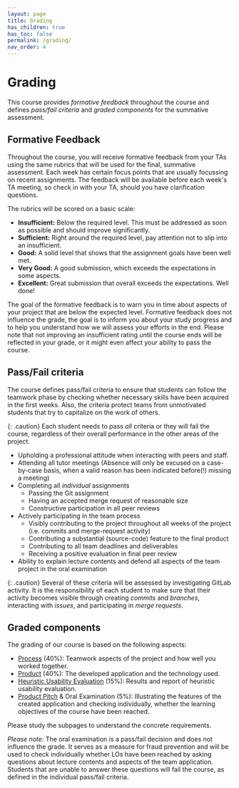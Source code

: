 ```yaml
---
layout: page
title: Grading
has_children: true
has_toc: false
permalink: /grading/
nav_order: 4
---
```


<script src="https://cdnjs.cloudflare.com/ajax/libs/Chart.js/3.6.2/chart.min.js" integrity="sha512-tMabqarPtykgDtdtSqCL3uLVM0gS1ZkUAVhRFu1vSEFgvB73niFQWJuvviDyBGBH22Lcau4rHB5p2K2T0Xvr6Q==" crossorigin="anonymous" referrerpolicy="no-referrer"></script>

# Grading

This course provides *formative feedback* throughout the course and defines *pass/fail criteria* and *graded components* for the summative assessment.


## Formative Feedback

Throughout the course, you will receive formative feedback from your TAs using the same rubrics that will be used for the final, summative assessment.
Each week has certain focus points that are usually focussing on recent assignments.
The feedback will be available before each week's TA meeting, so check in with your TA, should you have clarification questions.

The rubrics will be scored on a basic scale:

- **Insufficient:** Below the required level. This must be addressed as soon as possible and should improve significantly.
- **Sufficient:** Right around the required level, pay attention not to slip into an insufficient.
- **Good:** A solid level that shows that the assignment goals have been well met.
- **Very Good:** A good submission, which exceeds the expectations in some aspects.
- **Excellent:** Great submission that overall exceeds the expectations. Well done!

The goal of the formative feedback is to warn you in time about aspects of your project that are below the expected level.
Formative feedback does not influence the grade, the goal is to inform you about your study progress and to help you understand how we will assess your efforts in the end.
Please note that not improving an insufficient rating until the course ends will be reflected in your grade, or it might even affect your ability to pass the course.


## Pass/Fail criteria

The course defines pass/fail criteria to ensure that students can follow the teamwork phase by checking whether necessary skills have been acquired in the first weeks.
Also, the criteria protect teams from unmotivated students that try to capitalize on the work of others.

{: .caution}
Each student needs to pass *all* criteria or they will fail the course, regardless of their overall performance in the other areas of the project.


- Upholding a professional attitude when interacting with peers and staff.
- Attending all tutor meetings (Absence will only be excused on a case-by-case basis, when a valid reason has been indicated before(!) missing a meeting)
- Completing all *individual* assignments
    - Passing the Git assignment
    - Having an accepted merge request of reasonable size
    - Constructive participation in all peer reviews
- Actively participating in the team process
    - Visibly contributing to the project throughout all weeks of the project (i.e. commits and merge-request activity)
    - Contributing a substantial (source-code) feature to the final product
    - Contributing to all team deadlines and deliverables
    - Receiving a positive evaluation in final peer review
- Ability to explain lecture contents and defend all aspects of the team project in the oral examination

{: .caution}
Several of these criteria will be assessed by investigating GitLab activity.
It is the responsibility of each student to make sure that their activity becomes visible through creating *commits* and *branches*, interacting with *issues*, and participating in *merge requests*.


## Graded components

The grading of our course is based on the following aspects:

- [Process][rubric-process] (40%): Teamwork aspects of the project and how well you worked together.
- [Product][rubric-product] (40%): The developed application and the technology used.
- [Heuristic Usability Evaluation][rubric-hci] (15%): Results and report of heuristic usability evaluation.
- [Product Pitch][rubric-pitch] & Oral Examination (5%): Illustrating the features of the created application and checking individually, whether the learning objectives of the course have been reached.

Please study the subpages to understand the concrete requirements.

*Please note:* The oral examination is a pass/fail decision and does not influence the grade.
It serves as a measure for fraud prevention and will be used to check individually whether LOs have been reached by asking questions about lecture contents and aspects of the team application.
Students that are unable to answer these questions will fail the course, as defined in the individual pass/fail criteria.

[rubric-process]: {{site.baseurl}}/grading/process
[rubric-product]: {{site.baseurl}}/grading/product
[rubric-hci]: {{site.baseurl}}/grading/heuristic-usability-evaluation
[rubric-pitch]: {{site.baseurl}}/grading/product-pitch


